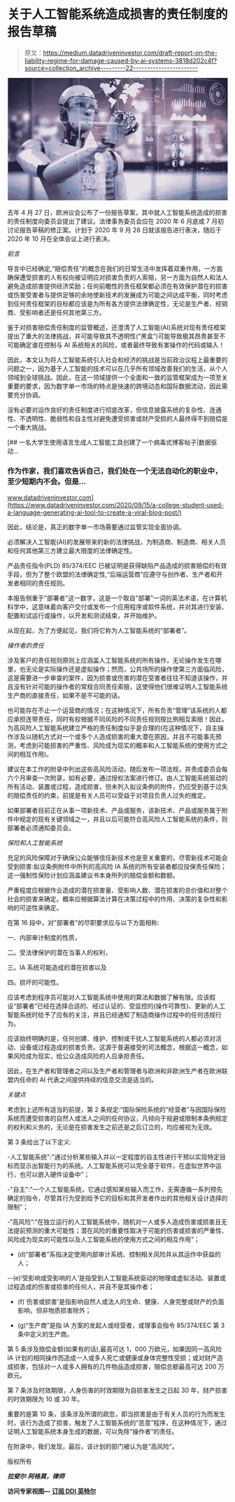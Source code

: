 # 关于人工智能系统造成损害的责任制度的报告草稿

> 原文：<https://medium.datadriveninvestor.com/draft-report-on-the-liability-regime-for-damage-caused-by-ai-systems-3818d202c4f?source=collection_archive---------22----------------------->

![](img/aa14c66a265aa2bc05545523315f6ada.png)

去年 4 月 27 日，欧洲议会公布了一份报告草案，其中就人工智能系统造成的损害的责任制度向委员会提出了建议。法律事务委员会应在 2020 年 6 月底或 7 月初讨论报告草稿的修正案。计划于 2020 年 9 月 28 日就该报告进行表决，随后于 2020 年 10 月在全体会议上进行表决。

*前言*

导言中已经确定,“赔偿责任”的概念在我们的日常生活中发挥着双重作用，一方面确保遭受损害的人有权向被证明应对损害负责的人索赔，另一方面为自然人和法人避免造成损害提供经济奖励；任何前瞻性的责任框架都必须在有效保护潜在的损害或伤害受害者与提供足够的余地使新技术的发展成为可能之间达成平衡，同时考虑到任何责任框架的目标都应该是为所有各方提供法律确定性，无论是生产者、经销商、受影响者还是任何其他第三方。

鉴于对损害赔偿责任制度的监管概述，还澄清了人工智能(AI)系统对现有责任框架提出了重大的法律挑战，并可能导致其不透明性(“黑盒”)可能导致极其昂贵甚至不可能确定谁在控制与 AI 系统相关的风险，或者最终导致有害操作的代码或输入！

因此，本文认为将人工智能系统引入社会和经济的挑战是当前政治议程上最重要的问题之一，因为基于人工智能的技术可以在几乎所有领域改善我们的生活，从个人领域到全球挑战。因此，在这一领域提供一个全面和一致的监管框架成为一项至关重要的要求，因为数字单一市场的特点是快速的跨境动态和国际数据流动，因此需要充分协调。

没有必要对运作良好的责任制度进行彻底改革，但信息披露系统的复杂性、连通性、不透明性、脆弱性和自主性对避免遭受损害或财产受损的人最终得不到赔偿是一个重大挑战。

[](https://www.datadriveninvestor.com/2020/09/15/a-college-student-used-a-language-generating-ai-tool-to-create-a-viral-blog-post/) [## 一名大学生使用语言生成人工智能工具创建了一个病毒式博客帖子|数据驱动…

### 作为作家，我们喜欢告诉自己，我们处在一个无法自动化的职业中，至少短期内不会。但是…

www.datadriveninvestor.com](https://www.datadriveninvestor.com/2020/09/15/a-college-student-used-a-language-generating-ai-tool-to-create-a-viral-blog-post/) 

因此，结论是，真正的数字单一市场需要通过监管实现全面协调。

必须解决人工智能(AI)的发展带来的新的法律挑战，为制造商、制造商、相关人员和任何其他第三方建立最大限度的法律确定性。

产品责任指令(PLD) 85/374/EEC 已被证明是获得缺陷产品造成的损害赔偿的有效手段，但为了整个欧盟的法律确定性,“后端运营商”应遵守与创作者、生产者和开发者相同的责任规则。

本报告侧重于"部署者"这一数字，这是一个取自"部署"一词的英法术语，在计算机科学中，这意味着向客户交付或发布一个应用程序或软件系统，并对其进行安装、配置和试运行或操作，以开发和测试结束，并开始维护。

从现在起，为了方便起见，我们将它称为人工智能系统的“部署者”。

*操作者的责任*

涉及客户的责任规则原则上应涵盖人工智能系统的所有操作，无论操作发生在哪里，也无论是实际操作还是虚拟操作；然而，公共场所的操作使第三方面临风险，这是需要进一步审查的案件，因为损害或伤害的潜在受害者往往不知道该操作，并且没有针对可能的操作者的常规合同责任索赔，这使得他们很难证明人工智能系统生产商的直接责任，如果不是不可能的话。

也可能存在不止一个运营商的情况；在这种情况下，所有负责“管理”该系统的人都应承担连带责任，同时有权根据不同风险的不同责任规则按比例相互索赔！因此，为高风险人工智能系统建立严格的责任制度似乎是合理的(在这种情况下，自主操作涉及以随机方式对一个或多个人造成损害的重大潜在原因，并且不可能事先预测，考虑到可能损害的严重性、风险成为现实的概率和人工智能系统的使用方式之间的相互作用)。

建议在本工作的附录中列出这些高风险活动，随后发布一项法规，并责成委员会每六个月审查一次附录，如有必要，通过授权法案进行修订。由人工智能系统驱动的所有活动、装置或过程，造成损害，但未列入拟议条例的附件，仍应受到基于过失的赔偿责任的约束，前提是有关人员可以受益于对项目负责人过失的推定。

如果部署者目前正在从事一项新技术、产品或服务，该新技术、产品或服务属于附件中规定的现有关键领域之一，并且以后可能符合高风险人工智能系统的条件，则部署者必须通知委员会。

*保险和人工智能系统*

充足的风险保障对于确保公众能够信任新技术也是至关重要的，尽管新技术可能会受到损害:拟议条例附件中所列的高风险 IA 系统的所有安装者都应投保责任保险；这一强制性保险计划应涵盖建议书本身所列的赔偿金额和数额。

严重程度应根据作业造成的潜在损害量、受影响人数、潜在损害的总价值和对整个社会的损害来确定。概率应根据算法计算在决策过程中的作用、决策的复杂性和影响的可逆性来确定。

在第 16 段中，对"部署者"的尽职要求应与以下方面相称:

一、内部审计制度的性质，

二。受法律保护的潜在当事人的权利，

三。IA 系统可能造成的潜在损害以及

四。损坏的可能性。

应该考虑到程序员可能对人工智能系统中使用的算法和数据了解有限。应该假设“部署者”已经在选择合适的、经过认证的、受监控的(操作可靠性)、更新的人工智能系统时给予了应有的关注，并且已经通知了制造商操作过程中的任何违规行为。

应该始终明确的是，任何创建、维护、控制或干扰人工智能系统的人都必须对活动、设备或过程造成的损害负责。这源于普遍接受的司法概念，根据这一概念，如果风险成为现实，给公众造成风险的人应承担责任。

因此，在生产者和管理者之间以及生产者和管理者与欧洲和非欧洲生产者在欧洲联盟内任命的 AI 代表之间提供持续的信息交流是适当的。

*关键点*

考虑到上述所有适当的前提，第 2 条规定:“国际保险系统的“经营者”与因国际保险系统而遭受损害的自然人或法人之间的任何协议，凡倾向于规避或限制本条例规定的权利和义务的，无论是在损害发生之前还是之后订立的，均应被视为无效。

第 3 条给出了以下定义:

-人工智能系统":"通过分析某些输入并以一定程度的自主性进行干预以实现特定目标而显示出智能行为的系统。人工智能系统可以完全基于软件，在虚拟世界中运行，也可以嵌入硬件设备中”；

-"自主":"一个人工智能系统，它通过感知某些输入而工作，无需遵循一系列预先确定的指令，尽管其行为受到给予它的目标和其开发者作出的其他相关设计选择的限制"；

-“高风险”:“在独立运行的人工智能系统中，随机对一人或多人造成伤害或损害且无法提前预测的重大可能性；潜在风险的重要性取决于可能的伤害或损害的严重性、风险成为现实的可能性以及人工智能系统的使用方式之间的相互作用”；

- (d)“部署者”系指决定使用内部审计系统、控制相关风险并从其运作中获益的人；

--(e)‘受影响或受影响的人’是指受到人工智能系统驱动的物理或虚拟活动、装置或过程造成的伤害或损害的任何人，并且不是其操作者；

- (f)`伤害或损害'是指影响自然人或法人的生命、健康、人身完整或财产的负面影响，但非物质损害除外；

- (g)“生产商”是指 IA 方案的发起人或经营者，或理事会指令 85/374/EEC 第 3 条中定义的生产商。

第 5 条涉及赔偿金额(如果有的话),最高可达 1，000 万欧元，如果因同一高风险 IA 计划的相同操作而造成一人或多人死亡或健康或身体完整性受损；或对财产造成损害，包括对一人或多人拥有的几件物品造成损害，赔偿总额最高可达 200 万欧元。

第 7 条涉及时效期限，人身伤害的时效期限为自损害发生之日起 30 年，财产损害的时效期限为 10 或 30 年。

重要的是第 10 条，该条涉及所谓的疏忽，即当损害是由于有关人员的行为而发生时，该行为造成了损害，触发了人工智能系统的“恶意”程序，在这种情况下，通过证明人工智能系统本身生成的数据，可以免除“操作者”的责任。

在附录中，我们发现，最后，该计划的部门被认为是“高风险”。

版权所有

***拉斐尔·阿格莫，律师***

**访问专家视图—** [**订阅 DDI 英特尔**](https://datadriveninvestor.com/ddi-intel)